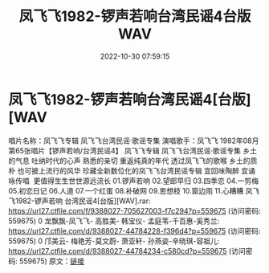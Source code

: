 ﻿---
title: 凤飞飞1982-锣声若响台湾民谣4台版WAV
date: 2022-10-30 07:59:15
categories: WAV车载音乐、镜像
tags: 华语中文
---
# 凤飞飞1982-锣声若响台湾民谣4[台版][WAV

唱片名称：凤飞飞专辑 凤飞飞台湾民谣·歌谣专集
演唱歌手：凤飞飞
1982年08月 第65张唱片【锣声若响/台湾民谣4】
凤飞飞专辑 凤飞飞台湾民谣·歌谣专集
乡土的气息 吐纳时代的心声
熟悉的亲切 重返纯真的年代
透过凤飞飞的歌喉
乡土的质朴 也可披上流行的风华
珍藏全新数位化的凤飞飞台湾民谣专辑
宜回味陶醉 宜诵咏传唱  更值得生生世世源远流长
01.锣声若响
02.望郎早归
03.四季恋
04.一剪梅
05.初恋日记
06.人道
07.一个红蛋
08.补破网
09.思想枝
10.窗边雨
11.心糟糟
凤飞飞1982-锣声若响 台湾民谣4[台版][WAV].rar: https://url27.ctfile.com/f/9388027-705627003-f7c294?p=559675
(访问密码: 559675)
0 龙飘飘-凤飞飞- 高胜美- 韩宝仪- 孟庭苇-千百惠-奚秀兰: https://url27.ctfile.com/d/9388027-44784228-f396d4?p=559675
(访问密码: 559675)
0 邝美云- 梅艳芳-莫文蔚- 萧亚轩- 孙燕姿-辛晓琪-容祖儿: https://url27.ctfile.com/d/9388027-44784234-c580cd?p=559675
(访问密码: 559675)
原文：[链接](https://blog.sina.com.cn/s/blog_1647c7e7601031025.html)